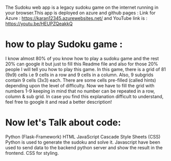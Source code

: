 The Sudoku web app is a legacy sudoku game on the internet running in your browser.This app is deployed on azure and github pages : Link for Azure : https://karan12345.azurewebsites.net/ and YouTube link is : https://youtu.be/HEUPZQeakkQ
# how to play Sudoku game :
I know almost 80% of you know how to play a sudoku game and the rest 20% can google it but just to fill this Readme file and also for those 20% people I will tell you how to play this game. In this game, there is a grid of 81 (9x9) cells i.e 9 cells in a row and 9 cells in a column. Also, 9 subgrids contain 9 cells (3x3) each. There are some cells pre-filled (called hints) depending upon the level of difficulty. Now we have to fill the grid with numbers 1-9 keeping in mind that no number can be repeated in a row, column & sub grid. In case you find this explanation difficult to understand, feel free to google it and read a better description!
# Now let's Talk about code:
Python (Flask-Framework) HTML JavaScript Cascade Style Sheets (CSS) Python is used to generate the sudoku and solve it. Javascript have been used to send data to the backend python server and show the result in the frontend. CSS for styling.
